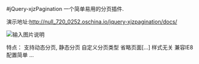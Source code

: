 #jQuery-xjzPagination 
一个简单易用的分页插件.

演示地址:http://null_720_0252.oschina.io/jquery-xjzpagination/docs/

![输入图片说明](http://null_720_0252.oschina.io/jquery-xjzpagination/docs/assets/img/img.png "在这里输入图片标题")


特点：
	支持动态分页, 静态分页
	自定义分页类型
	省略页面[...]
	样式无关
	兼容IE8
	配置简单
	...
